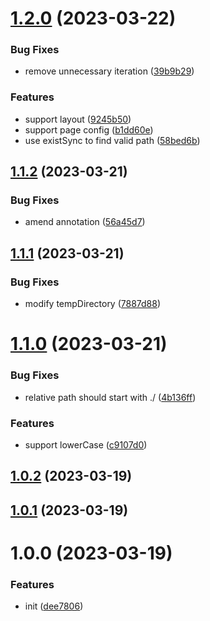 

# [1.2.0](https://github.com/dingff/mpa-rspack-plugin/compare/1.1.2...1.2.0) (2023-03-22)


### Bug Fixes

* remove unnecessary iteration ([39b9b29](https://github.com/dingff/mpa-rspack-plugin/commit/39b9b291f6f25991cbddeb12fb210534fca1b7c6))


### Features

* support layout ([9245b50](https://github.com/dingff/mpa-rspack-plugin/commit/9245b5096d0acf8cba42a83c8d0efa960e7a19c1))
* support page config ([b1dd60e](https://github.com/dingff/mpa-rspack-plugin/commit/b1dd60ef29e97d8c37adef3f11ec28df3294247f))
* use existSync to find valid path ([58bed6b](https://github.com/dingff/mpa-rspack-plugin/commit/58bed6b7f58cff63e234c7f58163486a34a85110))

## [1.1.2](https://github.com/dingff/mpa-rspack-plugin/compare/1.1.1...1.1.2) (2023-03-21)


### Bug Fixes

* amend annotation ([56a45d7](https://github.com/dingff/mpa-rspack-plugin/commit/56a45d737b9b33cc7c317114546e6174639c54ac))

## [1.1.1](https://github.com/dingff/mpa-rspack-plugin/compare/1.1.0...1.1.1) (2023-03-21)


### Bug Fixes

* modify tempDirectory ([7887d88](https://github.com/dingff/mpa-rspack-plugin/commit/7887d884263acc74c5b56d28feddd83093af4657))

# [1.1.0](https://github.com/dingff/mpa-rspack-plugin/compare/1.0.2...1.1.0) (2023-03-21)


### Bug Fixes

* relative path should start with ./ ([4b136ff](https://github.com/dingff/mpa-rspack-plugin/commit/4b136ff3fc8efeec8a2384e28ea762e63c8bc8d1))


### Features

* support lowerCase ([c9107d0](https://github.com/dingff/mpa-rspack-plugin/commit/c9107d095e9a804ca803ea0eec2eb7da7da29cc0))

## [1.0.2](https://github.com/dingff/mpa-rspack-plugin/compare/1.0.1...1.0.2) (2023-03-19)

## [1.0.1](https://github.com/dingff/mpa-rspack-plugin/compare/1.0.0...1.0.1) (2023-03-19)

# 1.0.0 (2023-03-19)


### Features

* init ([dee7806](https://github.com/dingff/mpa-rspack-plugin/commit/dee780630d28255338c9061082341e29889f9e09))